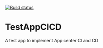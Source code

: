 
[![Build status](https://build.appcenter.ms/v0.1/apps/f3bda9d7-681e-4608-a607-cb4d4ac9e8ac/branches/dev/badge)](https://appcenter.ms)

# TestAppCICD
A test app to implement App center CI and CD
